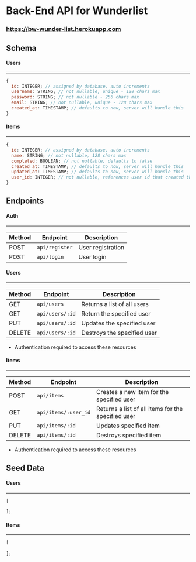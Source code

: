# Back-End API for Wunderlist

### https://bw-wunder-list.herokuapp.com

## Schema

#### Users

---

```js
{
  id: INTEGER; // assigned by database, auto increments
  username: STRING; // not nullable, unique - 128 chars max
  password: STRING; // not nullable - 256 chars max
  email: STRING; // not nullable, unique - 128 chars max
  created_at: TIMESTAMP; // defaults to now, server will handle this
}
```

#### Items

---

```js
{
  id: INTEGER; // assigned by database, auto increments
  name: STRING; // not nullable, 128 chars max
  completed: BOOLEAN; // not nullable, defaults to false
  created_at: TIMESTAMP; // defaults to now, server will handle this
  updated_at: TIMESTAMP; // defaults to now, server will handle this
  user_id: INTEGER; // not nullable, references user id that created this item
}
```

## Endpoints

#### Auth

---

| Method | Endpoint         | Description        |
| ------ | ---------------- | ------------------ |
| POST   | `api/register`   | User registration  |
| POST   | `api/login`      | User login         |

#### Users 

---

| Method | Endpoint        | Description                 |
| ------ | ----------------| --------------------------- |
| GET    | `api/users`     | Returns a list of all users |
| GET    | `api/users/:id` | Return the specified user   |
| PUT    | `api/users/:id` | Updates the specified user  |
| DELETE | `api/users/:id` | Destroys the specified user |

- Authentication required to access these resources

#### Items 

---

| Method | Endpoint             | Description                                        |
| ------ | -------------------- | -------------------------------------------------- |
| POST   | `api/items`          | Creates a new item for the specified user          |
| GET    | `api/items/:user_id` | Returns a list of all items for the specified user |
| PUT    | `api/items/:id`      | Updates specified item                             |
| DELETE | `api/items/:id`      | Destroys specified item                            |

- Authentication required to access these resources

## Seed Data

#### Users

---

```js
[
  
];
```

#### Items

---

```js
[
  
];
```
